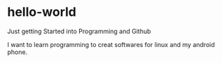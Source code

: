 # hello-world
Just getting Started into Programming and Github

I want to learn programming to creat softwares for linux and my android phone.
